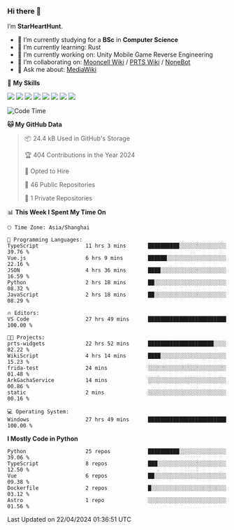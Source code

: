 ### Hi there 👋

I’m **StarHeartHunt**.

- 🏫 I’m currently studying for a **BSc** in **Computer Science**
- 🌱 I’m currently learning: Rust
- 🔭 I’m currently working on: Unity Mobile Game Reverse Engineering
- 👯 I’m collaborating on: [Mooncell Wiki](https://fgo.wiki/) / [PRTS Wiki](http://prts.wiki/) / [NoneBot](https://github.com/nonebot)
- 💬 Ask me about: [MediaWiki](https://www.mediawiki.org)

🌟 **My Skills**

![](https://img.shields.io/badge/-Python-3e74a2?style=flat-square&logo=Python&logoColor=fff)
![](https://img.shields.io/badge/-Node.js-339933?style=flat-square&logo=node.js&logoColor=fff)
![](https://img.shields.io/badge/-Vue-4fc08d?style=flat-square&logo=vue.js&logoColor=fff)
![](https://img.shields.io/badge/-React-2d98ce?style=flat-square&logo=React&logoColor=fff)
![](https://img.shields.io/badge/-TypeScript-3178C6?style=flat-square&logo=TypeScript&logoColor=fff)
![](https://img.shields.io/badge/-Docker-2496ED?style=flat-square&logo=Docker&logoColor=fff)
![](https://img.shields.io/badge/-Linux-000000?style=flat-square&logo=Linux&logoColor=fff)
![](https://img.shields.io/badge/-Dotnet-512bd4?style=flat-square&logo=.net&logoColor=fff)

<!--START_SECTION:waka-->
![Code Time](http://img.shields.io/badge/Code%20Time-981%20hrs%2047%20mins-blue)

**🐱 My GitHub Data** 

> 📦 24.4 kB Used in GitHub's Storage 
 > 
> 🏆 404 Contributions in the Year 2024
 > 
> 💼 Opted to Hire
 > 
> 📜 46 Public Repositories 
 > 
> 🔑 1 Private Repositories 
 > 
📊 **This Week I Spent My Time On** 

```text
🕑︎ Time Zone: Asia/Shanghai

💬 Programming Languages: 
TypeScript               11 hrs 3 mins       ██████████░░░░░░░░░░░░░░░   39.76 % 
Vue.js                   6 hrs 9 mins        ██████░░░░░░░░░░░░░░░░░░░   22.16 % 
JSON                     4 hrs 36 mins       ████░░░░░░░░░░░░░░░░░░░░░   16.59 % 
Python                   2 hrs 18 mins       ██░░░░░░░░░░░░░░░░░░░░░░░   08.32 % 
JavaScript               2 hrs 18 mins       ██░░░░░░░░░░░░░░░░░░░░░░░   08.29 % 

🔥 Editors: 
VS Code                  27 hrs 49 mins      █████████████████████████   100.00 % 

🐱‍💻 Projects: 
prts-widgets             22 hrs 52 mins      █████████████████████░░░░   82.22 % 
WikiScript               4 hrs 14 mins       ████░░░░░░░░░░░░░░░░░░░░░   15.23 % 
frida-test               24 mins             ░░░░░░░░░░░░░░░░░░░░░░░░░   01.48 % 
ArkGachaService          14 mins             ░░░░░░░░░░░░░░░░░░░░░░░░░   00.86 % 
static                   2 mins              ░░░░░░░░░░░░░░░░░░░░░░░░░   00.16 % 

💻 Operating System: 
Windows                  27 hrs 49 mins      █████████████████████████   100.00 % 
```

**I Mostly Code in Python** 

```text
Python                   25 repos            ██████████░░░░░░░░░░░░░░░   39.06 % 
TypeScript               8 repos             ███░░░░░░░░░░░░░░░░░░░░░░   12.50 % 
Vue                      6 repos             ██░░░░░░░░░░░░░░░░░░░░░░░   09.38 % 
Dockerfile               2 repos             █░░░░░░░░░░░░░░░░░░░░░░░░   03.12 % 
Astro                    1 repo              ░░░░░░░░░░░░░░░░░░░░░░░░░   01.56 % 
```




 Last Updated on 22/04/2024 01:36:51 UTC
<!--END_SECTION:waka-->
